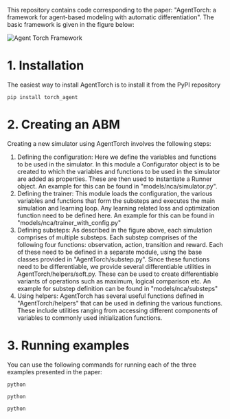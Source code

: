 This repository contains code corresponding to the paper: "AgentTorch: a framework for agent-based modeling with automatic differentiation". The basic framework is given in the figure below:

![Agent Torch Framework]([./Figure2_Framework_final.pdf](https://github.com/AgentTorch/AgentTorch/blob/eb567e3aa2ffcf6f74aafc1c4801267f3b8eada1/Figure2_Framework_final.pdf) "AgentTorch Framework")

# 1. Installation

The easiest way to install AgentTorch is to install it from the PyPI repository
```
pip install torch_agent
```

# 2. Creating an ABM
Creating a new simulator using AgentTorch involves the following steps:
1. Defining the configuration: Here we define the variables and functions to be used in the simulator. In this module a Configurator object is to be created to which the variables and functions to be used in the simulator are added as properties. These are then used to instantiate a Runner object. An example for this can be found in "models/nca/simulator.py". 
2. Defining the trainer: This module loads the configuration, the various variables and functions that form the substeps and executes the main simulation and learning loop. Any learning related loss and optimization function need to be defined here. An example for this can be found in "models/nca/trainer_with_config.py"
3. Defining substeps: As described in the figure above, each simulation comprises of multiple substeps. Each substep comprises of the following four functions: observation, action, transition and reward. Each of these need to be defined in a separate module, using the base classes provided in "AgentTorch/substep.py". Since these functions need to be differentiable, we provide several differentiable utilities in AgentTorch/helpers/soft.py. These can be used to create differentiable variants of operations such as maximum, logical comparison etc. An example for substep definition can be found in "models/nca/substeps"
4. Using helpers: AgentTorch has several useful functions defined in "AgentTorch/helpers" that can be used in defining the various functions. These include utilities ranging from accessing different components of variables to commonly used initialization functions. 

# 3. Running examples
You can use the following commands for running each of the three examples presented in the paper:

```
python 
```
```
python 
```
```
python 
```
